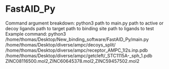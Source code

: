 # FastAID_Py
Command argument breakdown: python3
                            path to main.py
                            path to active or decoy ligands
                            path to target
                            path to binding site
                            path to ligands to test
Example command: python3 /home/thomas/Desktop/New_binding_software/FastAID_Py/main.py /home/thomas/Desktop/diverse/ampc/decoys_split/ /home/thomas/Desktop/diverse/ampc/receptor_AMPC_1l2s.inp.pdb /home/thomas/Desktop/diverse/ampc/getcleft/_STC1115A-_sph_1.pdb ZINC08116500.mol2,ZINC60645378.mol2,ZINC59457502.mol2